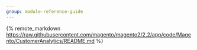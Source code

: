 ```yaml
---
group: module-reference-guide
---
```


{% remote_markdown https://raw.githubusercontent.com/magento/magento2/2.2/app/code/Magento/CustomerAnalytics/README.md %}
